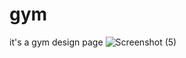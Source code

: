 # gym
it's a gym design page
![Screenshot (5)](https://github.com/user-attachments/assets/4fe498a8-09b8-474b-a986-64029cec3eea)

